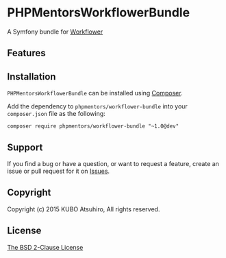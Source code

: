 # PHPMentorsWorkflowerBundle

A Symfony bundle for [Workflower](https://github.com/phpmentors-jp/workflower)

## Features

## Installation

`PHPMentorsWorkflowerBundle` can be installed using [Composer](http://getcomposer.org/).

Add the dependency to `phpmentors/workflower-bundle` into your `composer.json` file as the following:

```
composer require phpmentors/workflower-bundle "~1.0@dev"
```

## Support

If you find a bug or have a question, or want to request a feature, create an issue or pull request for it on [Issues](https://github.com/phpmentors-jp/workflower-bundle/issues).

## Copyright

Copyright (c) 2015 KUBO Atsuhiro, All rights reserved.

## License

[The BSD 2-Clause License](http://opensource.org/licenses/BSD-2-Clause)

